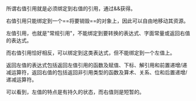 所谓右值引用就是必须绑定到右值的引用，通过&&获得。

右值引用只能绑定到一个==将要销毁==的对象上，因此可以自由地移动其资源。

左值引用，也就是"常规引用"，不能绑定到要转换的表达式、字面常量或返回右值的表达式。

而右值引用恰好相反，可以绑定到这类表达式，但不能绑定到一个左值上。

返回左值的表达式包括返回左值引用的函数及赋值、下标、解引用和前置递增/递减运算符，返回右值的包括返回非引用类型的函数及算术、关系、位和后置递增/递减运算符。

可以看到，左值的特点是有持久的状态，而右值则是短暂的。

